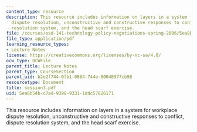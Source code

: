 ```yaml
---
content_type: resource
description: This resource includes information on layers in a system for workplace
  dispute resolution, unconstructive and constructive responses to conflict, dispute
  resolution system, and the head scarf exercise.
file: /courses/esd-141-technology-policy-negotiations-spring-2006/5ea8b54bc7ad939893311ddc57826171_session3.pdf
file_type: application/pdf
learning_resource_types:
- Lecture Notes
license: https://creativecommons.org/licenses/by-nc-sa/4.0/
ocw_type: OCWFile
parent_title: Lecture Notes
parent_type: CourseSection
parent_uid: b2e2f744-0fb1-0864-744e-80040977cb98
resourcetype: Document
title: session3.pdf
uid: 5ea8b54b-c7ad-9398-9331-1ddc57826171
---
```

This resource includes information on layers in a system for workplace dispute resolution, unconstructive and constructive responses to conflict, dispute resolution system, and the head scarf exercise.